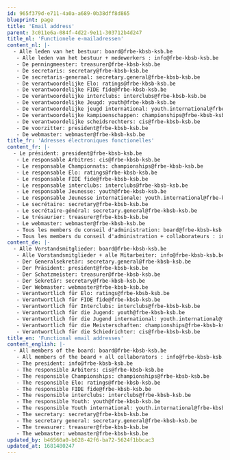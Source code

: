```yaml
---
id: 965f379d-e711-4a0a-a689-0b38dff8d865
blueprint: page
title: 'Email address'
parent: 3c011e6a-084f-4d22-9e11-303712b4d247
title_nl: 'Functionele e-mailadressen'
content_nl: |-
  - Alle leden van het bestuur: board@frbe-kbsb-ksb.be
   - Alle leden van het bestuur + medewerkers : info@frbe-kbsb-ksb.be
   - De penningmeester: treasurer@frbe-kbsb-ksb.be
   - De secretaris: secretary@frbe-kbsb-ksb.be
   - De secretaris-generaal: secretary.general@frbe-kbsb-ksb.be
   - De verantwoordelijke Elo: ratings@frbe-kbsb-ksb.be
   - De verantwoordelijke FIDE fide@frbe-kbsb-ksb.be
   - De verantwoordelijke interclubs: interclubs@frbe-kbsb-ksb.be
   - De verantwoordelijke Jeugd: youth@frbe-kbsb-ksb.be
   - De verantwoordelijke jeugd international: youth.international@frbe-kbsb-ksb.be
   - De verantwoordelijke kampioenschappen: championships@frbe-kbsb-ksb.be
   - De verantwoordelijke scheidsrechters: cis@frbe-kbsb-ksb.be
   - De voorzitter: president@frbe-kbsb-ksb.be
   - De webmaster: webmaster@frbe-kbsb-ksb.be
title_fr: 'Adresses électroniques fonctionelles'
content_fr: |-
  - Le président: president@frbe-kbsb-ksb.be
   - Le responsable Arbitres: cis@frbe-kbsb-ksb.be
   - Le responsable Championnats: championships@frbe-kbsb-ksb.be
   - Le responsable Elo: ratings@frbe-kbsb-ksb.be
   - Le responsable FIDE fide@frbe-kbsb-ksb.be
   - Le responsable interclubs: interclubs@frbe-kbsb-ksb.be
   - Le responsable Jeunesse: youth@frbe-kbsb-ksb.be
   - Le responsable Jeunesse internationale: youth.international@frbe-kbsb-ksb.be
   - Le secrétaire: secretary@frbe-kbsb-ksb.be
   - Le secrétaire-général: secretary.general@frbe-kbsb-ksb.be
   - Le trésaurier: treasurer@frbe-kbsb-ksb.be
   - Le webmaster: webmaster@frbe-kbsb-ksb.be
   - Tous les members du conseil d'administration: board@frbe-kbsb-ksb.be
   - Tous les members du conseil d'administration + collaborateurs : info@frbe-kbsb-ksb.be
content_de: |-
  - Alle Vorstandsmitglieder: board@frbe-kbsb-ksb.be
   - Alle Vorstandsmitglieder + alle Mitarbeiter: info@frbe-kbsb-ksb.be
   - Der Generalsekretär: secretary.general@frbe-kbsb-ksb.be
   - Der Präsident: president@frbe-kbsb-ksb.be
   - Der Schatzmeister: treasurer@frbe-kbsb-ksb.be
   - Der Sekretär: secretary@frbe-kbsb-ksb.be
   - Der Webmaster: webmaster@frbe-kbsb-ksb.be
   - Verantwortlich für Elo: ratings@frbe-kbsb-ksb.be
   - Verantwortlich für FIDE fide@frbe-kbsb-ksb.be
   - Verantwortlich für Interclubs: interclubs@frbe-kbsb-ksb.be
   - Verantwortlich für die Jugend: youth@frbe-kbsb-ksb.be
   - Verantwortlich für die Jugend international: youth.international@frbe-kbsb-ksb.be
   - Verantwortlich für die Meisterschaften: championships@frbe-kbsb-ksb.be
   - Verantwortlich für die Schiedrichter: cis@frbe-kbsb-ksb.be
title_en: 'Functional email addresses'
content_english: |-
  - All members of the board: board@frbe-kbsb-ksb.be
   - All members of the board + all collaborators : info@frbe-kbsb-ksb.be
   - The president: info@frbe-kbsb-ksb.be
   - The responsible Arbiters: cis@frbe-kbsb-ksb.be
   - The responsible Championships: championships@frbe-kbsb-ksb.be
   - The responsible Elo: ratings@frbe-kbsb-ksb.be
   - The responsible FIDE fide@frbe-kbsb-ksb.be
   - The responsible interclubs: interclubs@frbe-kbsb-ksb.be
   - The responsible Youth: youth@frbe-kbsb-ksb.be
   - The responsible Youth international: youth.international@frbe-kbsb-ksb.be
   - The secretary: secretary@frbe-kbsb-ksb.be
   - The secretary general: secretary.general@frbe-kbsb-ksb.be
   - The treasurer: treasurer@frbe-kbsb-ksb.be
   - The webmaster: webmaster@frbe-kbsb-ksb.be
updated_by: b46560a0-b628-42f6-ba72-5624f1bbcac3
updated_at: 1681480247
---
```

